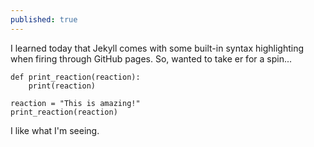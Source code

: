 ```yaml
---
published: true
---
```

I learned today that Jekyll comes with some built-in syntax highlighting when firing through GitHub pages.  So, wanted to take er for a spin...

    def print_reaction(reaction):
        print(reaction)
        
    reaction = "This is amazing!"
    print_reaction(reaction)

I like what I'm seeing.
